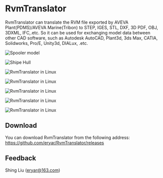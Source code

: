 # RvmTranslator
RvmTranslator can translate the RVM file exported by AVEVA Plant(PDMS)/AVEVA Marine(Tribon) to STEP, IGES, STL, DXF, 3D PDF, OBJ, 3DXML, IFC,.etc. So it can be used for exchanging model data between other CAD software, such as Autodesk AutoCAD, Plant3d, 3ds Max, CATIA, Solidworks, Pro/E, Unity3d, DIALux, .etc.

![Spooler model](https://github.com/eryar/RvmTranslator/blob/master/1.png)

![Shipe Hull](https://img2018.cnblogs.com/blog/534255/201904/534255-20190428161058682-1238794957.png)

![RvmTranslator in Linux](https://img2018.cnblogs.com/blog/534255/201906/534255-20190624191135722-1068408374.png)

![RvmTranslator in Linux](https://img2018.cnblogs.com/blog/534255/201906/534255-20190624191156187-247810057.png)

![RvmTranslator in Linux](https://img2018.cnblogs.com/blog/534255/201906/534255-20190624191204848-247420174.png)

![RvmTranslator in Linux](https://img2018.cnblogs.com/blog/534255/201906/534255-20190624191228538-353739672.png)

![RvmTranslator in Linux](https://img2018.cnblogs.com/blog/534255/201906/534255-20190624191238507-1240008451.png)

## Download
You can download RvmTranslator from the following address:
https://github.com/eryar/RvmTranslator/releases

## Feedback
Shing Liu (eryar@163.com)
